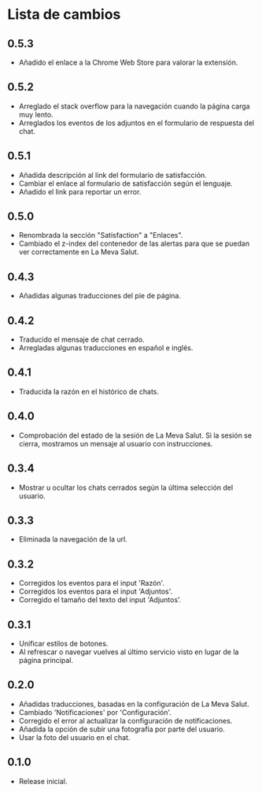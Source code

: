 # Lista de cambios

## 0.5.3

- Añadido el enlace a la Chrome Web Store para valorar la extensión.

## 0.5.2

- Arreglado el stack overflow para la navegación cuando la página carga muy lento.
- Arreglados los eventos de los adjuntos en el formulario de respuesta del chat.

## 0.5.1

- Añadida descripción al link del formulario de satisfacción.
- Cambiar el enlace al formulario de satisfacción según el lenguaje.
- Añadido el link para reportar un error.

## 0.5.0

- Renombrada la sección "Satisfaction" a "Enlaces".
- Cambiado el z-index del contenedor de las alertas para que se puedan ver correctamente en La Meva Salut.

## 0.4.3

- Añadidas algunas traducciones del pie de página.

## 0.4.2

- Traducido el mensaje de chat cerrado.
- Arregladas algunas traducciones en español e inglés.

## 0.4.1

- Traducida la razón en el histórico de chats.

## 0.4.0

- Comprobación del estado de la sesión de La Meva Salut. Si la sesión se cierra, mostramos un mensaje al usuario con instrucciones.

## 0.3.4

- Mostrar u ocultar los chats cerrados según la última selección del usuario.

## 0.3.3

- Eliminada la navegación de la url.

## 0.3.2

- Corregidos los eventos para el input 'Razón'.
- Corregidos los eventos para el input 'Adjuntos'.
- Corregido el tamaño del texto del input 'Adjuntos’.

## 0.3.1

- Unificar estilos de botones.
- Al refrescar o navegar vuelves al último servicio visto en lugar de la página principal.

## 0.2.0

- Añadidas traducciones, basadas en la configuración de La Meva Salut.
- Cambiado 'Notificaciones' por 'Configuración'.
- Corregido el error al actualizar la configuración de notificaciones.
- Añadida la opción de subir una fotografía por parte del usuario.
- Usar la foto del usuario en el chat.

## 0.1.0

- Release inicial.
